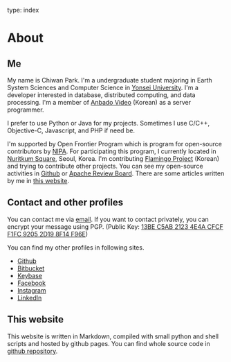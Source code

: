 type: index

# About

## Me

My name is Chiwan Park. I'm a undergraduate student majoring in Earth System Sciences and Computer Science in [Yonsei
University](http://www.yonsei.ac.kr). I'm a developer interested in database, distributed computing, 
and data processing. I'm a member of [Anbado Video](http://anbado.com) (Korean) as a server programmer.

I prefer to use Python or Java for my projects. Sometimes I use C/C++, Objective-C, Javascript, and PHP if need be.

I'm supported by Open Frontier Program which is program for open-source contributors by [NIPA](http://nipa.kr). For
participating this program, I currently located in [Nuritkum Square](http://www.nipa.kr/nuri/itComplex.it), Seoul,
Korea. I'm contributing [Flamingo Project](http://wiki.opencloudengine.org/display/IN/Flamingo) (Korean) and trying to
contribute other projects. You can see my open-source activities in [Github](https://github.com/chiwanpark) or
[Apache Review Board](https://reviews.apache.org/users/chiwanpark/). There are some articles written by me in [this
website](/articles/).

## Contact and other profiles

You can contact me via [email](http://www.google.com/recaptcha/mailhide/d?k=01zdK04x7A3jyfFdz2qu8eLQ==&c=snsdlvUXCQklJ8Ni_YyX6t5Th2n07aWoHpGBpW8JY5k=).
If you want to contact privately, you can encrypt your message using PGP. (Public Key: [13BE C5AB 2123 4E4A CFCF F1FC 
9205 2D19 8F14 F96E](https://keybase.io/chiwanpark/key.asc))

You can find my other profiles in following sites.

* [Github](https://github.com/chiwanpark)
* [Bitbucket](https://bitbucket.org/chiwanpark)
* [Keybase](https://keybase.io/chiwanpark)
* [Facebook](https://fb.me/chiwanpark)
* [Instagram](http://instagram.com/chiwanpark)
* [LinkedIn](https://www.linkedin.com/in/chiwanpark)

## This website

This website is written in Markdown, compiled with small python and shell scripts and hosted by github pages. You can
find whole source code in [github repository](http://github.com/chiwanpark/chiwanpark.github.io).
